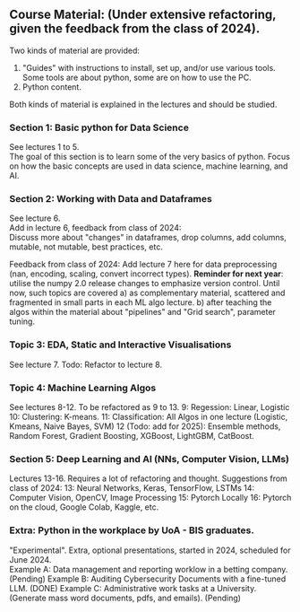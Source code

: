 
## Course Material: (Under extensive refactoring, given the feedback from the class of 2024).

Two kinds of material are provided:  
1. "Guides" with instructions to install, set up, and/or use various tools.  
Some tools are about python, some are on how to use the PC.  
2. Python content.

Both kinds of material is explained in the lectures and should be studied.

### Section 1: Basic python for Data Science
See lectures 1 to 5.  
The goal of this section is to learn some of the very basics of python.
Focus on how the basic concepts are used in data science, machine learning, and AI.

### Section 2: Working with Data and Dataframes
See lecture 6.  
Add in lecture 6, feedback from class of 2024:  
Discuss more about "changes" in dataframes, drop columns, add columns, mutable, not mutable, best practices, etc.

Feedback from class of 2024: Add lecture 7 here for data preprocessing (nan, encoding, scaling, convert incorrect types).
**Reminder for next year**: utilise the numpy 2.0 release changes to emphasize version control.
Until now, such topics are covered a) as complementary material, scattered and fragmented in small parts in each ML algo lecture.
b) after teaching the algos within the material about "pipelines" and "Grid search", parameter tuning.

### Topic 3: EDA, Static and Interactive Visualisations
See lecture 7. Todo: Refactor to lecture 8.

### Topic 4: Machine Learning Algos
See lectures 8-12. To be refactored as 9 to 13.
9: Regession: Linear, Logistic
10: Clustering: K-means.
11: Classification: All Algos in one lecture (Logistic, Kmeans, Naive Bayes, SVM)
12 (Todo: add for 2025): Ensemble methods, Random Forest, Gradient Boosting, XGBoost, LightGBM, CatBoost.

### Section 5: Deep Learning and AI (NNs, Computer Vision, LLMs)
Lectures 13-16. Requires a lot of refactoring and thought.
Suggestions from class of 2024:
13: Neural Networks, Keras, TensorFlow, LSTMs
14: Computer Vision, OpenCV, Image Processing
15: Pytorch Locally
16: Pytorch on the cloud, Google Colab, Kaggle, etc.

### Extra: Python in the workplace by UoA - BIS graduates.
"Experimental". Extra, optional presentations, started in 2024, scheduled for June 2024.  
Example A: Data management and reporting worklow in a betting company.  (Pending)
Example B: Auditing Cybersecurity Documents with a fine-tuned LLM.  (DONE)
Example C: Administrative work tasks at a University. (Generate mass word documents, pdfs, and emails).  (Pending)
